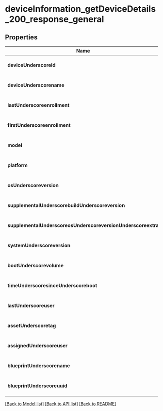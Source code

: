 # deviceInformation_getDeviceDetails_200_response_general

## Properties
Name | Type | Description | Notes
------------ | ------------- | ------------- | -------------
**deviceUnderscoreid** | **string** |  | [optional] [default to null]
**deviceUnderscorename** | **string** |  | [optional] [default to null]
**lastUnderscoreenrollment** | **string** |  | [optional] [default to null]
**firstUnderscoreenrollment** | **string** |  | [optional] [default to null]
**model** | **string** |  | [optional] [default to null]
**platform** | **string** |  | [optional] [default to null]
**osUnderscoreversion** | **string** |  | [optional] [default to null]
**supplementalUnderscorebuildUnderscoreversion** | **string** |  | [optional] [default to null]
**supplementalUnderscoreosUnderscoreversionUnderscoreextra** | **string** |  | [optional] [default to null]
**systemUnderscoreversion** | **string** |  | [optional] [default to null]
**bootUnderscorevolume** | **string** |  | [optional] [default to null]
**timeUnderscoresinceUnderscoreboot** | **string** |  | [optional] [default to null]
**lastUnderscoreuser** | **string** |  | [optional] [default to null]
**assetUnderscoretag** | **string** |  | [optional] [default to null]
**assignedUnderscoreuser** | **string** |  | [optional] [default to null]
**blueprintUnderscorename** | **string** |  | [optional] [default to null]
**blueprintUnderscoreuuid** | **string** |  | [optional] [default to null]

[[Back to Model list]](../README.md#documentation-for-models) [[Back to API list]](../README.md#documentation-for-api-endpoints) [[Back to README]](../README.md)


